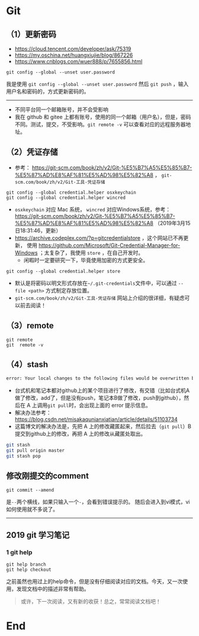 # Git

## （1）更新密码

- https://cloud.tencent.com/developer/ask/75319
- https://my.oschina.net/huangxiujie/blog/867226
- https://www.cnblogs.com/wuer888/p/7655856.html

```
git config --global --unset user.password
```


我是使用 `git config --global --unset user.password` 然后 `git push` ，输入用户名和密码的，方式更新密码的。

---

- 不同平台同一个邮箱账号，并不会受影响
- 我在 github 和 gitee 上都有账号，使用的同一个邮箱（用户名），但是，密码不同。测试，提交，不受影响。`git remote -v` 可以查看对应的远程服务器地址。

## （2）凭证存储

- 参考： <https://git-scm.com/book/zh/v2/Git-%E5%B7%A5%E5%85%B7-%E5%87%AD%E8%AF%81%E5%AD%98%E5%82%A8> ， `git-scm.com/book/zh/v2/Git-工具-凭证存储`

```
git config --global credential.helper osxkeychain
git config --global credential.helper wincred
```

- `osxkeychain` 对应 Mac 系统， `wincred` 对应Windows系统，参考： <https://git-scm.com/book/zh/v2/Git-%E5%B7%A5%E5%85%B7-%E5%87%AD%E8%AF%81%E5%AD%98%E5%82%A8>  （2019年3月15日18:31:46，更新）
- <https://archive.codeplex.com/?p=gitcredentialstore> ，这个网站已不再更新， 使用 <https://github.com/Microsoft/Git-Credential-Manager-for-Windows> ；太复杂了，我使用 `store` ，在自己开发时。
  - 闲暇时一定要研究一下，毕竟使用加密的方式更安全。

```
git config --global credential.helper store
```
- 默认是将密码以明文形式存放在`~/.git-credentials`文件中，可以通过 `--file <path>` 方式制定存放位置。
- `git-scm.com/book/zh/v2/Git-工具-凭证存储` 网站上介绍的很详细，有疑虑可以前去阅读！

## （3）remote

```
git remote
git  remote -v
```

## （4）stash

```sh
error: Your local changes to the following files would be overwritten by merge:
```

- 台式机和笔记本都对github上的某个项目进行了修改，有交错（比如台式机A做了修改，add了，但是没有push，笔记本B做了修改，push到github），然后在 A 上调用`git pull`时，会出现上面的 error 提示信息。
- 解决办法参考： <https://blog.csdn.net/misakaqunianxiatian/article/details/51103734>
- 这篇博文的解决办法是，先把 A 上的修改藏匿起来，然后拉去（`git pull`）B提交到github上的修改，再把 A 上的修改从藏匿处取出。

```sh
git stash
git pull origin master
git stash pop
```

## 修改刚提交的comment

```
git commit --amend
```

是`--`两个横线，如果只输入一个`-`，会看到错误提示的。
随后会进入到vi模式，vi如何使用就不多说了。

-------------------------------------------

## 2019 git 学习笔记

### 1 git help

```
git help branch
git help checkout
```

之前虽然也用过上的help命令，但是没有仔细阅读对应的文档。今天，又一次使用，发现文档中的描述非常有帮助。

> 或许，下一次阅读，又有新的收获！总之，常常阅读文档吧！














# End